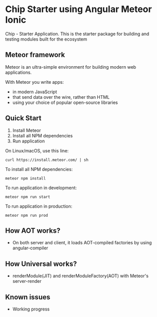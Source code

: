 # Chip Starter using Angular Meteor Ionic

Chip - Starter Application.  This is the starter package for building and testing modules built for the ecosystem

## Meteor framework
Meteor is an ultra-simple environment for building modern web applications.

With Meteor you write apps:

- in modern JavaScript
- that send data over the wire, rather than HTML
- using your choice of popular open-source libraries

## Quick Start
1. Install Meteor
2. Install all NPM dependencies
3. Run application

On Linux/macOS, use this line:

`curl https://install.meteor.com/ | sh`

To install all NPM dependencies:

`meteor npm install`

To run application in development:

`meteor npm run start`

To run application in production:

`meteor npm run prod`

## How AOT works?

- On both server and client, it loads AOT-compiled factories by using angular-compiler

## How Universal works?

- renderModule(JIT) and renderModuleFactory(AOT) with Meteor's server-render

## Known issues

- Working progress

